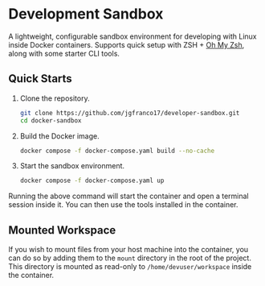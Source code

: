 # Development Sandbox

A  lightweight, configurable sandbox environment for developing with Linux inside Docker containers.
Supports quick setup with ZSH + [Oh My Zsh](https://ohmyz.sh/), along with some starter CLI tools.

## Quick Starts

1. Clone the repository.

   ```bash
   git clone https://github.com/jgfranco17/developer-sandbox.git
   cd docker-sandbox
   ```

2. Build the Docker image.

   ```bash
   docker compose -f docker-compose.yaml build --no-cache
   ```

3. Start the sandbox environment.

   ```bash
   docker compose -f docker-compose.yaml up
   ```

Running the above command will start the container and open a terminal session inside it.
You can then use the tools installed in the container.

## Mounted Workspace

If you wish to mount files from your host machine into the container, you can do so by
adding them to the `mount` directory in the root of the project. This directory is mounted
as read-only to `/home/devuser/workspace` inside the container.
